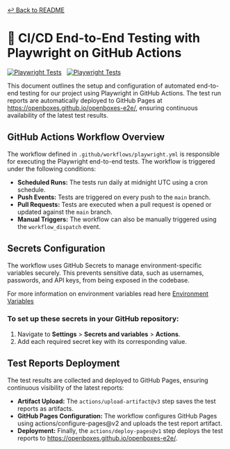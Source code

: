 [↩️ Back to README](/README.md)

# 🚀 CI/CD End-to-End Testing with Playwright on GitHub Actions

[![Playwright Tests](https://img.shields.io/badge/Latest_E2E_run-report-blue)](https://openboxes.github.io/openboxes-e2e/)
&nbsp;
[![Playwright Tests](https://github.com/openboxes/openboxes-e2e/actions/workflows/playwright.yml/badge.svg?branch=main)](https://github.com/openboxes/openboxes-e2e/actions/workflows/playwright.yml)


This document outlines the setup and configuration of automated end-to-end testing for our project using Playwright in GitHub Actions. The test run reports are automatically deployed to GitHub Pages at https://openboxes.github.io/openboxes-e2e/, ensuring continuous availability of the latest test results.

## GitHub Actions Workflow Overview

The workflow defined in `.github/workflows/playwright.yml` is responsible for executing the Playwright end-to-end tests. The workflow is triggered under the following conditions:

- **Scheduled Runs:** The tests run daily at midnight UTC using a cron schedule.
- **Push Events:** Tests are triggered on every push to the `main` branch.
- **Pull Requests:** Tests are executed when a pull request is opened or updated against the `main` branch.
- **Manual Triggers:** The workflow can also be manually triggered using the `workflow_dispatch` event.

## Secrets Configuration

The workflow uses GitHub Secrets to manage environment-specific variables securely. This prevents sensitive data, such as usernames, passwords, and API keys, from being exposed in the codebase.

For more information on environment variables read here [Environment Variables](/documentation/EnvironmentVariables.md)

### To set up these secrets in your GitHub repository:

1. Navigate to **Settings** > **Secrets and variables** > **Actions**.
2. Add each required secret key with its corresponding value.

## Test Reports Deployment

The test results are collected and deployed to GitHub Pages, ensuring continuous visibility of the latest reports:

- **Artifact Upload:** The `actions/upload-artifact@v3` step saves the test reports as artifacts.
- **GitHub Pages Configuration:** The workflow configures GitHub Pages using actions/configure-pages@v2 and uploads the test report artifact.
- **Deployment:** Finally, the `actions/deploy-pages@v1` step deploys the test reports to https://openboxes.github.io/openboxes-e2e/.